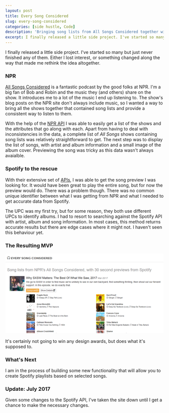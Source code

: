 ```yaml
---
layout: post
title: Every Song Considered
slug: every-song-considered
categories: [side hustle, Code]
description: 'Bringing song lists from All Songs Considered together with Spotify previews'
excerpt: I finally released a little side project. I've started so many but just never finished any of them. Either I lost interest, or something changed along the way that made me rethink the idea altogether.
---
```


I finally released a little side project. I've started so many but just never finished any of them. Either I lost interest, or something changed along the way that made me rethink the idea altogether.

### NPR

[All Songs Considered](http://www.npr.org/sections/allsongs/) is a fantastic podcast by the good folks at NPR. I'm a big fan of Bob and Robin and the music they (and others) share on the show. It introduces me to a lot of the music I end up listening to. The show's blog posts on the NPR site don't always include music, so I wanted a way to bring all the shows together that contained song lists and provide a consistent way to listen to them. 

With the help of the [NPR API](http://www.npr.org/api/index) I was able to easily get a list of the shows and the attributes that go along with each. Apart from having to deal with inconsistencies in the data, a complete list of _All Songs_ shows containing song lists was relatively straightforward to get. The next step was to display the list of songs, with artist and album information and a small image of the album cover. Previewing the song was tricky as this data wasn't always avaialble.

### Spotify to the rescue

With their extensive set of [APIs](https://developer.spotify.com/web-api/), I was able to get the song preview I was looking for. It would have been great to play the entire song, but for now the preview would do. There was a problem though. There was no common unique identifier between what I was getting from NPR and what I needed to get accurate data from Spotify. 

The UPC was my first try, but for some reason, they both use different UPCs to identify albums. I had to resort to searching against the Spotify API with artist, album and song information. In most cases, this method returns accurate results but there are edge cases where it might not. I haven't seen this behaviour yet.

### The Resulting MVP

![](/public/images/2017-03-21_1617.png)

It's certainly not going to win any design awards, but does what it's supposed to. 

### What's Next

I am in the process of building some new functionality that will allow you to create Spotify playlists based on selected songs.

### Update: July 2017

Given some changes to the Spotify API, I've taken the site down until I get a chance to make the necessary changes.

